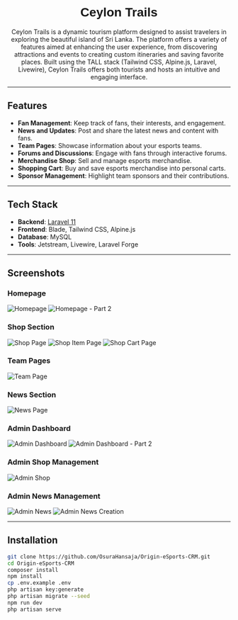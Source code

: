 <h1 align="center" style="font-family: 'Orbitron', sans-serif;">Ceylon Trails</h1>

<p align="center">
  Ceylon Trails is a dynamic tourism platform designed to assist travelers in exploring the beautiful island of Sri Lanka. The platform offers a variety of features aimed at enhancing the user experience, from discovering attractions and events to creating custom itineraries and saving favorite places. Built using the TALL stack (Tailwind CSS, Alpine.js, Laravel, Livewire), Ceylon Trails offers both tourists and hosts an intuitive and engaging interface.
</p>

---

## Features

- **Fan Management**: Keep track of fans, their interests, and engagement.
- **News and Updates**: Post and share the latest news and content with fans.
- **Team Pages**: Showcase information about your esports teams.
- **Forums and Discussions**: Engage with fans through interactive forums.
- **Merchandise Shop**: Sell and manage esports merchandise.
- **Shopping Cart**: Buy and save esports merchandise into personal carts.
- **Sponsor Management**: Highlight team sponsors and their contributions.

---

## Tech Stack

- **Backend**: [Laravel 11](https://laravel.com/)
- **Frontend**: Blade, Tailwind CSS, Alpine.js
- **Database**: MySQL
- **Tools**: Jetstream, Livewire, Laravel Forge

---

## Screenshots

### Homepage
![Homepage](public/images/readme%20screenshots/Home%20Page.png)
![Homepage - Part 2](public/images/readme%20screenshots/Home%20Page%20p2.png)

### Shop Section
![Shop Page](public/images/readme%20screenshots/Shop%20Page.png)
![Shop Item Page](public/images/readme%20screenshots/Shop%20Item%20Page.png)
![Shop Cart Page](public/images/readme%20screenshots/Shop%20Cart%20Page.png)

### Team Pages
![Team Page](public/images/readme%20screenshots/Team%20Page.png)

### News Section
![News Page](public/images/readme%20screenshots/News%20Page.png)

### Admin Dashboard
![Admin Dashboard](public/images/readme%20screenshots/admin%20dashboard.png)
![Admin Dashboard - Part 2](public/images/readme%20screenshots/admin%20dashboard%20p2.png)

### Admin Shop Management
![Admin Shop](public/images/readme%20screenshots/admin%20shop.png)

### Admin News Management
![Admin News](public/images/readme%20screenshots/admin%20news.png)
![Admin News Creation](public/images/readme%20screenshots/admin%20news%20create.png)

---

## Installation

```bash
git clone https://github.com/OsuraHansaja/Origin-eSports-CRM.git
cd Origin-eSports-CRM
composer install
npm install
cp .env.example .env
php artisan key:generate
php artisan migrate --seed
npm run dev
php artisan serve
